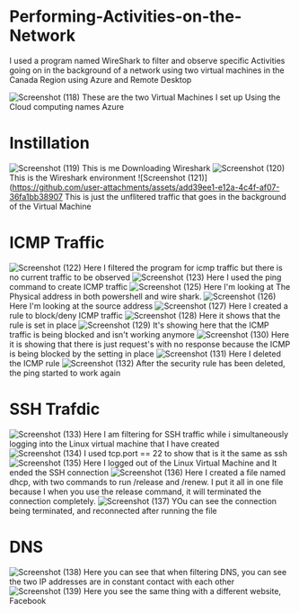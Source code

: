 # Performing-Activities-on-the-Network
I used a program named WireShark to filter and observe specific Activities going on in the background of a network using two virtual machines in the Canada Region using Azure and Remote Desktop

![Screenshot (118)](https://github.com/user-attachments/assets/52b2815b-23b0-4e8e-8da4-bc501e271e12)
These are the two Virtual Machines I set up Using the Cloud computing names Azure
# Instillation
![Screenshot (119)](https://github.com/user-attachments/assets/40486c58-5852-4934-aa27-899bfd977ef6)
This is me Downloading Wireshark
![Screenshot (120)](https://github.com/user-attachments/assets/0ef82916-2387-4517-84e7-ecc137fb86f4)
This is the Wireshark environment
![Screenshot (121)](https://github.com/user-attachments/assets/add39ee1-e12a-4c4f-af07-36fa1bb38907
This is just the unflitered traffic that goes in the background of the Virtual Machine

# ICMP Traffic
![Screenshot (122)](https://github.com/user-attachments/assets/3bfbcc1e-2640-42ef-9424-abef37bd9547)
Here I filtered the program for icmp traffic but there is no current traffic to be observed
![Screenshot (123)](https://github.com/user-attachments/assets/55545590-d97b-49fd-a03c-4b374bbee805)
Here I used the ping command to create ICMP traffic
![Screenshot (125)](https://github.com/user-attachments/assets/a21dd5ec-3d7b-4bb2-9ec9-d9e377454849)
Here I'm looking at The Physical address in both powershell and wire shark.
![Screenshot (126)](https://github.com/user-attachments/assets/b53c665b-7a1c-4307-8497-f74c0fbeba10)
Here I'm looking at the source address
![Screenshot (127)](https://github.com/user-attachments/assets/804146c0-fa8f-4539-8d6a-c83f2c985d63)
Here I created a rule to block/deny ICMP traffic
![Screenshot (128)](https://github.com/user-attachments/assets/71d2f04a-8876-4884-af82-10a8825c6927)
Here it shows that the rule is set in place
![Screenshot (129)](https://github.com/user-attachments/assets/36246e60-1321-4611-85da-b1afbfad6f47)
It's showing here that the ICMP traffic is being blocked and isn't working anymore
![Screenshot (130)](https://github.com/user-attachments/assets/0946a662-ba4f-4ced-b14e-f271b10fc1f2)
Here it is showing that there is just request's with no response because the ICMP is being blocked by the setting in place
![Screenshot (131)](https://github.com/user-attachments/assets/3eecc809-f62d-425f-8bb0-9d04f38516a1)
Here I deleted the ICMP rule
![Screenshot (132)](https://github.com/user-attachments/assets/81d6f7cb-929c-4c60-b11d-28a826e8546a)
After the security rule has been deleted, the ping started to work again

# SSH Trafdic 
![Screenshot (133)](https://github.com/user-attachments/assets/d40441b7-2699-416b-b5fd-2a2dc25da369)
Here I am filtering for SSH traffic while i simultaneously logging into the Linux virtual machine that I have created
![Screenshot (134)](https://github.com/user-attachments/assets/8098b761-1089-4782-8494-2bc4eb7adfe1)
I used tcp.port == 22  to show that is it the same as ssh 
![Screenshot (135)](https://github.com/user-attachments/assets/753ebf8f-df16-4b15-8a89-964cb260f27e)
Here I logged out of the Linux Virtual Machine and It ended the SSH connection
![Screenshot (136)](https://github.com/user-attachments/assets/fb87a3cb-2f2b-489c-a60d-6ecbd7ff696a)
Here I created a file named dhcp, with two commands to run /release and /renew. I put it all in
one file because I when you use the release command, it will terminated the connection completely.
![Screenshot (137)](https://github.com/user-attachments/assets/19428c78-877c-44be-9f66-2902388f5a66)
YOu can see the connection being terminated, and reconnected after running the file
# DNS
![Screenshot (138)](https://github.com/user-attachments/assets/29678f98-d5bf-4087-980f-68f17009366c)
Here you  can see that when filtering DNS, you can see the two IP addresses are in constant contact with each other
![Screenshot (139)](https://github.com/user-attachments/assets/6ddc5edf-5b42-4ba9-9ca7-d7a53d66f625)
Here you see the same thing with a different website, Facebook
